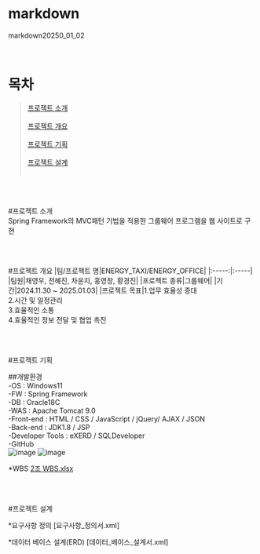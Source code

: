 # markdown
markdown20250_01_02

<br>

# 목차

>[프로젝트 소개](#프로젝트-소개)\
><br>
>[프로젝트 개요](#프로젝트-개요)\
><br>
>[프로젝트 기획](#프로젝트-기획)\
><br>
>[프로젝트 설계](#프로젝트-설계)\
><br>


<br>
<br>

#프로젝트 소개
<br>
Spring Framework의 MVC패턴 기법을 적용한 그룹웨어 프로그램을 웹 사이트로 구현

<br>
<br>



#프로젝트 개요
|팀/프로젝트 명|ENERGY_TAXI/ENERGY_OFFICE|
|:-----:|:-----|
|팀원|채영우, 전혜진, 차윤지, 홍영창, 황경진|
|프로젝트 종류|그룹웨어|
|기간|2024.11.30 ~ 2025.01.03|
|프로젝트 목표|1.업무 효율성 증대<br> 2.시간 및 일정관리<br> 3.효율적인 소통<br> 4.효율적인 정보 전달 및 협업 촉진

<br>
<br>

#프로젝트 기획

##개발환경 
<br>
-OS : Windows11 <br>
-FW : Spring Framework <br>
-DB : Oracle18C <br>
-WAS : Apache Tomcat 9.0 <br>
-Front-end :  HTML / CSS / JavaScript / jQuery/ AJAX / JSON <br>
-Back-end : JDK1.8 / JSP  <br>
-Developer Tools : eXERD / SQLDeveloper <br>
-GitHub
<br>
![image](https://github.com/user-attachments/assets/cc84c307-1738-4261-9fe7-cbe83ee92c77)
![image](https://github.com/user-attachments/assets/f43006c7-ae1f-45aa-9471-66a7d357e107)


*WBS
[2조 WBS.xlsx](https://github.com/user-attachments/files/18288979/2.WBS.xlsx)

<br>
<br>

#프로젝트 설계

*요구사항 정의
[요구사항_정의서.xml]

*데이터 베이스 설계(ERD)
[데이터_베이스_설계서.xml]

<br>
<br>



